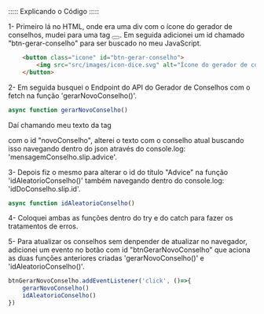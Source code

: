 ::::: Explicando o Código :::::

1- Primeiro lá no HTML, onde era uma div com o ícone do gerador de conselhos, mudei para uma tag <button></button>.
Em seguida adicionei um id chamado "btn-gerar-conselho" para ser buscado no meu JavaScript.
```html
    <button class="icone" id="btn-gerar-conselho">
        <img src="src/images/icon-dice.svg" alt="Ícone do gerador de conselhos">
    </button>
```

2- Em seguida busquei o Endpoint do API do Gerador de Conselhos com o fetch na função 'gerarNovoConselho()'.
```js
async function gerarNovoConselho()
```

Daí chamando meu texto da tag <p> com o id "novoConselho", alterei o texto com o conselho atual buscando isso
navegando dentro do json através do console.log: 'mensagemConselho.slip.advice'.

3- Depois fiz o mesmo para alterar o id do título "Advice" na função 'idAleatorioConselho()' também navegando dentro do console.log: 'idDoConselho.slip.id'.
```js
async function idAleatorioConselho()
```

4- Coloquei ambas as funções dentro do try e do catch para fazer os tratamentos de erros.

5- Para atualizar os conselhos sem denpender de atualizar no navegador, adicionei um evento no botão com id "btnGerarNovoConselho" que
aciona as duas funções anteriores criadas 'gerarNovoConselho()' e 'idAleatorioConselho()'.
```js
btnGerarNovoConselho.addEventListener('click', ()=>{
    gerarNovoConselho()
    idAleatorioConselho()
})
```